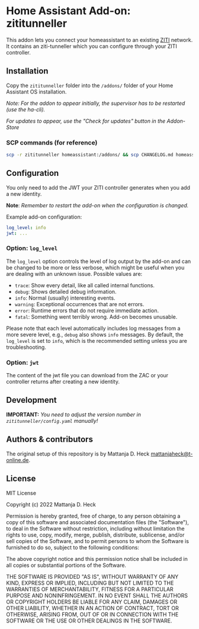 # Home Assistant Add-on: zititunneller

This addon lets you connect your homeassistant to an existing [ZITI](https://openziti.github.io/) network.
It contains an ziti-tunneller which you can configure through your ZITI controller.

## Installation

Copy the `zititunneller` folder into the `/addons/` folder of your Home Assistant OS installation.

*Note: For the addon to appear initially, the supervisor has to be restarted (use the ha-cli).*

*For updates to appear, use the "Check for updates" button in the Addon-Store*

### SCP commands (for reference)
```bash
scp -r zititunneller homeassistant:/addons/ && scp CHANGELOG.md homeassistant:/addons/zititunneller/
```

## Configuration

You only need to add the JWT your ZITI controller generates when you add a new identity.

**Note**: _Remember to restart the add-on when the configuration is changed._

Example add-on configuration:

```yaml
log_level: info
jwt: ...
```

### Option: `log_level`

The `log_level` option controls the level of log output by the add-on and can
be changed to be more or less verbose, which might be useful when you are
dealing with an unknown issue. Possible values are:

- `trace`: Show every detail, like all called internal functions.
- `debug`: Shows detailed debug information.
- `info`: Normal (usually) interesting events.
- `warning`: Exceptional occurrences that are not errors.
- `error`: Runtime errors that do not require immediate action.
- `fatal`: Something went terribly wrong. Add-on becomes unusable.

Please note that each level automatically includes log messages from a
more severe level, e.g., `debug` also shows `info` messages. By default,
the `log_level` is set to `info`, which is the recommended setting unless
you are troubleshooting.

### Option: `jwt`

The content of the jwt file you can download from the ZAC or your controller returns after creating a new identity.

## Development
**IMPORTANT:** *You need to adjust the version number in `zititunneller/config.yaml` manually!*

## Authors & contributors

The original setup of this repository is by Mattanja D. Heck <mattanjaheck@t-online.de>.

## License

MIT License

Copyright (c) 2022 Mattanja D. Heck

Permission is hereby granted, free of charge, to any person obtaining a copy
of this software and associated documentation files (the "Software"), to deal
in the Software without restriction, including without limitation the rights
to use, copy, modify, merge, publish, distribute, sublicense, and/or sell
copies of the Software, and to permit persons to whom the Software is
furnished to do so, subject to the following conditions:

The above copyright notice and this permission notice shall be included in all
copies or substantial portions of the Software.

THE SOFTWARE IS PROVIDED "AS IS", WITHOUT WARRANTY OF ANY KIND, EXPRESS OR
IMPLIED, INCLUDING BUT NOT LIMITED TO THE WARRANTIES OF MERCHANTABILITY,
FITNESS FOR A PARTICULAR PURPOSE AND NONINFRINGEMENT. IN NO EVENT SHALL THE
AUTHORS OR COPYRIGHT HOLDERS BE LIABLE FOR ANY CLAIM, DAMAGES OR OTHER
LIABILITY, WHETHER IN AN ACTION OF CONTRACT, TORT OR OTHERWISE, ARISING FROM,
OUT OF OR IN CONNECTION WITH THE SOFTWARE OR THE USE OR OTHER DEALINGS IN THE
SOFTWARE.
